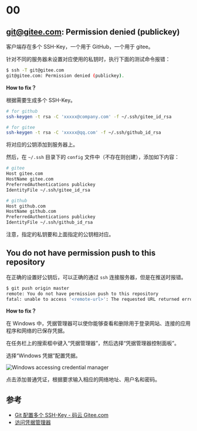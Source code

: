 # 00

## git@gitee.com: Permission denied (publickey)

客户端存在多个 SSH-Key，一个用于 GitHub，一个用于 gitee。

针对不同的服务器未设置对应使用的私钥时，执行下面的测试命令报错：

```bash
$ ssh -T git@gitee.com
git@gitee.com: Permission denied (publickey).
```

**How to fix？**

根据需要生成多个 SSH-Key。

```bash
# for github
ssh-keygen -t rsa -C 'xxxxx@company.com' -f ~/.ssh/gitee_id_rsa
```

```bash
# for gitee
ssh-keygen -t rsa -C 'xxxxx@qq.com' -f ~/.ssh/github_id_rsa
```

将对应的公钥添加到服务器上。

然后，在 `~/.ssh` 目录下的 `config` 文件中（不存在则创建），添加如下内容：

```bash
# gitee
Host gitee.com
HostName gitee.com
PreferredAuthentications publickey
IdentityFile ~/.ssh/gitee_id_rsa

# github
Host github.com
HostName github.com
PreferredAuthentications publickey
IdentityFile ~/.ssh/github_id_rsa
```

注意，指定的私钥要和上面指定的公钥相对应。

## You do not have permission push to this repository

在正确的设置好公钥后，可以正确的通过 `ssh` 连接服务器，但是在推送时报错。

```bash
$ git push origin master
remote: You do not have permission push to this repository
fatal: unable to access '<remote-url>': The requested URL returned error: 403
```

**How to fix？**

在 Windows 中，凭据管理器可以使你能够查看和删除用于登录网站、连接的应用程序和网络的已保存凭据。

在任务栏上的搜索框中键入“凭据管理器”，然后选择“凭据管理器控制面板”。

选择“Windows 凭据”配置凭据。

<img :src="$withBase('/images/git/windows-accessing-credential-manager.png')" alt="Windows accessing credential manager">

点击添加普通凭证，根据要求输入相应的网络地址、用户名和密码。

## 参考

- [Git 配置多个 SSH-Key - 码云 Gitee.com](https://gitee.com/help/articles/4229)
- [访问凭据管理器](https://support.microsoft.com/zh-cn/help/4026814/windows-accessing-credential-manager)
